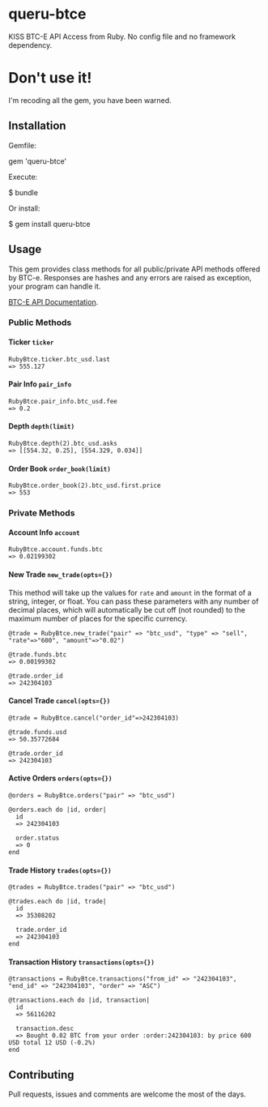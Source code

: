 # queru-btce

KISS BTC-E API Access from Ruby.
No config file and no framework dependency.

# Don't use it!

I'm recoding all the gem, you have been warned.

## Installation

Gemfile:

  gem 'queru-btce'

Execute:

  $ bundle

Or install:

  $ gem install queru-btce


## Usage

This gem provides class methods for all public/private API methods offered by BTC-e.
Responses are hashes and any errors are raised as exception, your program can handle it.

[BTC-E API Documentation](https://btc-e.com/api/documentation).

### Public Methods

#### Ticker `ticker`
    RubyBtce.ticker.btc_usd.last
    => 555.127  		

#### Pair Info `pair_info`
    RubyBtce.pair_info.btc_usd.fee
    => 0.2

#### Depth `depth(limit)`
    RubyBtce.depth(2).btc_usd.asks
    => [[554.32, 0.25], [554.329, 0.034]]

#### Order Book `order_book(limit)`
    RubyBtce.order_book(2).btc_usd.first.price
    => 553

### Private Methods

#### Account Info `account`
    RubyBtce.account.funds.btc
    => 0.02199302

#### New Trade `new_trade(opts={})`
This method will take up the values for `rate` and `amount` in the format of a string, integer, or float. You can pass these parameters with any number of decimal places, which will automatically be cut off (not rounded) to the maximum number of places for the specific currency.

    @trade = RubyBtce.new_trade("pair" => "btc_usd", "type" => "sell", "rate"=>"600", "amount"=>"0.02")

    @trade.funds.btc
    => 0.00199302

    @trade.order_id
    => 242304103

#### Cancel Trade `cancel(opts={})`
    @trade = RubyBtce.cancel("order_id"=>242304103)

    @trade.funds.usd
    => 50.35772684

    @trade.order_id
    => 242304103

#### Active Orders `orders(opts={})`
    @orders = RubyBtce.orders("pair" => "btc_usd")

    @orders.each do |id, order|
      id
      => 242304103

      order.status
      => 0
    end

#### Trade History `trades(opts={})`
    @trades = RubyBtce.trades("pair" => "btc_usd")

    @trades.each do |id, trade|
      id
      => 35308202

      trade.order_id
      => 242304103
    end

#### Transaction History `transactions(opts={})`
    @transactions = RubyBtce.transactions("from_id" => "242304103", "end_id" => "242304103", "order" => "ASC")

    @transactions.each do |id, transaction|
      id
      => 56116202

      transaction.desc
      => Bought 0.02 BTC from your order :order:242304103: by price 600 USD total 12 USD (-0.2%)
    end

## Contributing

Pull requests, issues and comments are welcome the most of the days.
